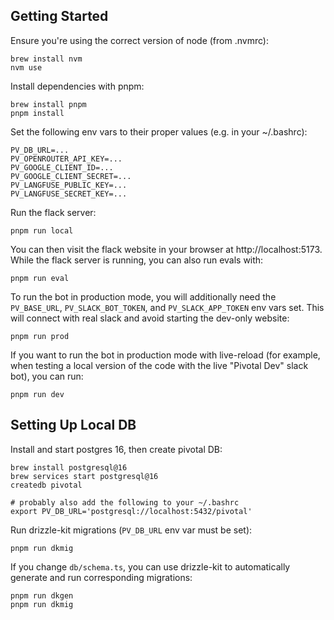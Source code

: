 ## Getting Started

Ensure you're using the correct version of node (from .nvmrc):
```
brew install nvm
nvm use
```

Install dependencies with pnpm:
```
brew install pnpm
pnpm install
```

Set the following env vars to their proper values (e.g. in your ~/.bashrc):
```
PV_DB_URL=...
PV_OPENROUTER_API_KEY=...
PV_GOOGLE_CLIENT_ID=...
PV_GOOGLE_CLIENT_SECRET=...
PV_LANGFUSE_PUBLIC_KEY=...
PV_LANGFUSE_SECRET_KEY=...
```

Run the flack server:
```
pnpm run local
```

You can then visit the flack website in your browser at http://localhost:5173. While the flack server is running, you can also run evals with:
```
pnpm run eval
```

To run the bot in production mode, you will additionally need the `PV_BASE_URL`, `PV_SLACK_BOT_TOKEN`, and `PV_SLACK_APP_TOKEN` env vars set. This will connect with real slack and avoid starting the dev-only website:
```
pnpm run prod
```

If you want to run the bot in production mode with live-reload (for example, when testing a local version of the code with the live "Pivotal Dev" slack bot), you can run:
```
pnpm run dev
```

## Setting Up Local DB

Install and start postgres 16, then create pivotal DB:
```
brew install postgresql@16
brew services start postgresql@16
createdb pivotal

# probably also add the following to your ~/.bashrc
export PV_DB_URL='postgresql://localhost:5432/pivotal'
```

Run drizzle-kit migrations (`PV_DB_URL` env var must be set):
```
pnpm run dkmig
```

If you change `db/schema.ts`, you can use drizzle-kit to automatically generate and run corresponding migrations:
```
pnpm run dkgen
pnpm run dkmig
```
